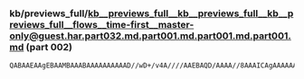 ### kb/previews_full/kb__previews_full__kb__previews_full__kb__previews_full__flows__time-first__master-only@guest.har.part032.md.part001.md.part001.md.part001.md (part 002)

```md
QABAAEAAgEBAAMBAAABAAAAAAAAAAD//wD+/v4A////AAEBAQD/AAAA//8AAAICAgAAAAAA/v7+AAMBAgACAAEA/Pv+AOHs8QDz+vgABQMEAAgDBAAB/wAA/P39AAsCBAAEAgEAAgIEAOr49AD9/v4A
```

```
